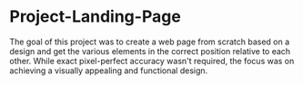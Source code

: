 # Project-Landing-Page

The goal of this project was to create a web page from scratch based on a design and get the various elements in the correct position relative to each other. While exact pixel-perfect accuracy wasn't required, the focus was on achieving a visually appealing and functional design.

